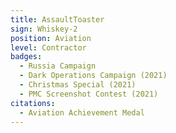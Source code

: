 ```yaml
---
title: AssaultToaster
sign: Whiskey-2
position: Aviation
level: Contractor
badges:
  - Russia Campaign
  - Dark Operations Campaign (2021)
  - Christmas Special (2021)
  - PMC Screenshot Contest (2021)
citations:
  - Aviation Achievement Medal
---
```


